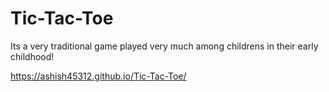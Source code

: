 # Tic-Tac-Toe

Its a very traditional game played very much among childrens in their early childhood!


https://ashish45312.github.io/Tic-Tac-Toe/
